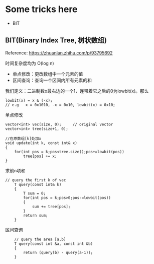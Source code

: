 # Some tricks here

- BIT




## BIT(Binary Index Tree, 树状数组)
Reference: https://zhuanlan.zhihu.com/p/93795692

时间复杂度均为 O(log n)
- 单点修改：更改数组中一个元素的值
- 区间查询：查询一个区间内所有元素的和


我们定义：二进制数x最右边的一个1，连带着它之后的0为lowbit(x)。那么
```
lowbit(x) = x & (-x);
// e.g   x = 0x1010, -x = 0x10, lowbit(x) = 0x10;
```

单点修改
```
vector<int> vec(size, 0);     // original vector
vector<int> tree(size+1, 0);

//在原数组[k]处加x
void update(int k, const int& x)
{
    for(int pos = k;pos<tree.size();pos+=lowbit(pos))
        tree[pos] += x;
}
```

求前n项和
```
// query the first k of vec
    T query(const int& k)
    {
        T sum = 0;
        for(int pos = k;pos>0;pos-=lowbit(pos))
        {
            sum += tree[pos];
        }
        return sum;
    }
```

区间查询
```
    // query the area [a,b]
    T query(const int &a, const int &b)
    {
        return (query(b) - query(a-1));
    }
```